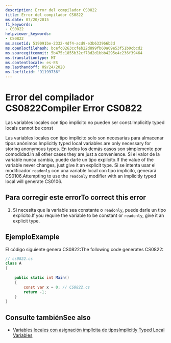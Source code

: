 ```yaml
---
description: Error del compilador CS0822
title: Error del compilador CS0822
ms.date: 07/20/2015
f1_keywords:
- CS0822
helpviewer_keywords:
- CS0822
ms.assetid: 519091be-2332-4df4-acd9-e3b633966b3d
ms.openlocfilehash: bcefc0263ccfeb22d899fb60a09e53f51b0cbcd2
ms.sourcegitcommit: 5b475c1855b32cf78d2d1bbb4295e4c236f39464
ms.translationtype: MT
ms.contentlocale: es-ES
ms.lasthandoff: 09/24/2020
ms.locfileid: "91199736"
---
```

# <a name="compiler-error-cs0822"></a><span data-ttu-id="c867b-103">Error del compilador CS0822</span><span class="sxs-lookup"><span data-stu-id="c867b-103">Compiler Error CS0822</span></span>

<span data-ttu-id="c867b-104">Las variables locales con tipo implícito no pueden ser const.</span><span class="sxs-lookup"><span data-stu-id="c867b-104">Implicitly typed locals cannot be const</span></span>  
  
 <span data-ttu-id="c867b-105">Las variables locales con tipo implícito solo son necesarias para almacenar tipos anónimos.</span><span class="sxs-lookup"><span data-stu-id="c867b-105">Implicitly typed local variables are only necessary for storing anonymous types.</span></span> <span data-ttu-id="c867b-106">En todos los demás casos son simplemente por comodidad.</span><span class="sxs-lookup"><span data-stu-id="c867b-106">In all other cases they are just a convenience.</span></span> <span data-ttu-id="c867b-107">Si el valor de la variable nunca cambia, puede darle un tipo explícito.</span><span class="sxs-lookup"><span data-stu-id="c867b-107">If the value of the variable never changes, just give it an explicit type.</span></span> <span data-ttu-id="c867b-108">Si se intenta usar el modificador `readonly` con una variable local con tipo implícito, generará CS0106.</span><span class="sxs-lookup"><span data-stu-id="c867b-108">Attempting to use the `readonly` modifier with an implicitly typed local will generate CS0106.</span></span>  
  
## <a name="to-correct-this-error"></a><span data-ttu-id="c867b-109">Para corregir este error</span><span class="sxs-lookup"><span data-stu-id="c867b-109">To correct this error</span></span>  
  
1. <span data-ttu-id="c867b-110">Si necesita que la variable sea constante o `readonly`, puede darle un tipo explícito.</span><span class="sxs-lookup"><span data-stu-id="c867b-110">If you require the variable to be constant or `readonly`, give it an explicit type.</span></span>  
  
## <a name="example"></a><span data-ttu-id="c867b-111">Ejemplo</span><span class="sxs-lookup"><span data-stu-id="c867b-111">Example</span></span>  

 <span data-ttu-id="c867b-112">El código siguiente genera CS0822:</span><span class="sxs-lookup"><span data-stu-id="c867b-112">The following code generates CS0822:</span></span>  
  
```csharp  
// cs0822.cs  
class A  
{  
  
    public static int Main()  
    {  
        const var x = 0; // CS0822.cs  
        return -1;  
    }  
}  
```  
  
## <a name="see-also"></a><span data-ttu-id="c867b-113">Consulte también</span><span class="sxs-lookup"><span data-stu-id="c867b-113">See also</span></span>

- [<span data-ttu-id="c867b-114">Variables locales con asignación implícita de tipos</span><span class="sxs-lookup"><span data-stu-id="c867b-114">Implicitly Typed Local Variables</span></span>](../programming-guide/classes-and-structs/implicitly-typed-local-variables.md)
